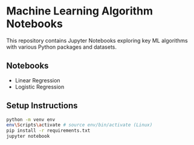 # Machine Learning Algorithm Notebooks

This repository contains Jupyter Notebooks exploring key ML algorithms with various Python packages and datasets.

## Notebooks

- Linear Regression
- Logistic Regression

## Setup Instructions 

```bash
python -m venv env
env\Scripts\activate # source env/bin/activate (Linux)
pip install -r requirements.txt
jupyter notebook